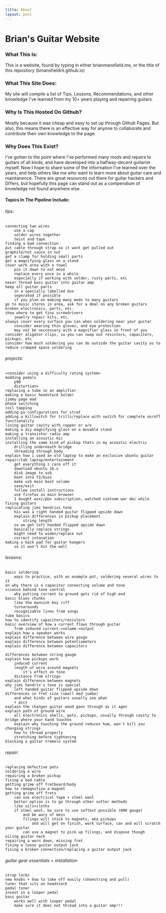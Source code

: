 ```yaml
---
title: About
layout: post
---
```


# Brian's Guitar Website

### What This Is:
This is a website, found by typing in either brianmansfield.me, or the title of this repository (bmansfieldrit.github.io)

### What This Site Does:
My site will compile a list of Tips, Lessons, Recommendations, and other knowledge I've learned from my 10+ years playing and repairing guitars.

### Why Is This Hosted On Github?
Mostly because it was cheap and easy to set up through Github Pages. But also, this means there is an effective way for anyone to collaborate and contribute their own knowledge to the page.

### Why Does This Exist?
I've gotten to the point where I've performed many mods and repairs to guitars of all kinds, and have developed into a halfway-decent guitarist myself. Now I hope to share some of the information I've learned over the years, and help others like me who want to learn more about guitar care and maintanence. There are great resources out there for guitar hackers and DIYers, but hopefully this page can stand out as a compendium of knowledge not found anywhere else.

#### Topics In The Pipeline Include:
###### tips:
	connecting two wires
		use a cap
		solder wires together
		twist and tape
	finding a bad connection
	put cable through strap so it wont get pulled out
	graphite/nut sauce in nut
	get a clamp for holding small parts
	get a magnifying glass on a stand
	cover work area with a towel
		pin it down to not move
		replace every once in a while
		especially if working with solder, rusty parts, etc
	never thread bass guitar into guitar amp
	keep all guitar parts
		in a specially labelled box
		seperated if possible
		if you plan on making many mods to many guitars
	go to music stores in area, ask for a deal on any broken guitars broken electronics, parts, etc.
	show where to get tiny screwdrivers
		jewelry repair kits, etc.
	always cover every surface you can when soldering near your guitar
		consider wearing thin gloves, and eye protection
		may not be neccessary with a magnifier glass in front of you
	consider aligator clips, so you can swap out resistors, capacitors, pickups, etc
	consider how much soldering you can do outside the guitar cavity as to reduce cramped space soldering

###### projects:
	<consider using a difficulty rating system>
	modding pedals
		p90
		distortion+
	replacing a tube in an amplifier
	making a basic headstock holder
	jimmy page mod
	phase switching
	coil tapping
	adding pu configurations for strat
	adding a killswitch for trills/replace with switch for complete on/off functionality
	lining guitar cavity with copper or w/e
	making a diy magnifying glass on a movable stand
	making a transistor radio amp
	installing an acoustic mic
	installing the same kind of pickup thats in my acoustic electric
		drilling underneath bridge
		threading through body
	explain how i used an old laptop to make an exclusive ubuntu guitar repair/tab laptop/entertainment
		get everything i care off it
		download ubuntu 16.x
		disk image to usb
		boot into f2/bios
		make usb main boot volume
		save/exit
		follow install instructions
		use firefox as main browser
		I bought wxxi/pbs subscription, watched vietnam war doc while fixing guitars
	replicating jimi hendrixs tone
		his was a right handed guitar flipped upside down
		explain differences in pickup placement
			string length
		so we get left handed flipped upside down
		basically replace strings
		might need to widen/replace nut
		correct intonation
	making a back pad for guitar hangers
		so it won't hit the wall
	
###### lessons:
	basic soldering
		ways to practice, with an example pot, soldering several wires to it
	on why there is a capacitor connecting volume and tone
	science behind tone control
		why putting current to ground gets rid of high end
	basic blues chunks
		like the mannish boy riff
		turnarounds
		recognizable lines from songs
	tube basics
	how to identify capacitors/resistors
	basic overview of how a current flows through guitar
		from induced current->volume->output
	explain how a speaker works
	explain difference between wire gauge
	explain difference between potentiometers
	explain difference between capacitors
	
	differences between string gauge
	explain how pickups work
		induced current
		length of wire around magnets
			it's effect on tone
		distance from strings
	explain difference between magnets
	why jimi hendrix's tone is special
		left handed guitar flipped upside down
	differences in fret size (small med jumbo)
		and what kinds of guitars usually use what
		+ pics
	explain the changes guitar wood goes through as it ages
	explain path of ground wire
		all electronics shells, pots, pickups, usually through cavity to bridge where your hand touches
		explain why touching the ground reduces hum, won't kill you
	changing strings
		how to thread properly
		stretching before tightening
	blocking a guitar tremelo system
	
###### repair:
	replacing defective pots
	soldering a wire 
	repairing a broken pickup
	fixing a bad cable
	getting grime off fretboard/body
	how to remagnitize a magnet
	getting grime off frets
		can use electrical tape + steel wool
		better option is to go through other softer methods
		like oils+cloths
		if steel wool, be sure to use softest possible (000 gauge)
			and be wary of mess
			filings will stick to magnets, aka pickups
				and will get on finish, work surface, can and will scratch your guitar
			can use a magnet to pick up filings, and dispose though
	oiling guitar neck
	repairing a worn down, missing fret
	fixing a loose guitar output jack
	fixing a broken connection/replacing a guitar output jack
	
###### guitar gear essentials + installation
	strap locks
	new knobs + how to take off easily (shoestring and pull)
	tuner that sits on headstock
	pedal tuner
	invest in a looper pedal
	bass guitar
		works well with looper pedal
		make sure it does not thread into a guitar amp!!!
